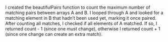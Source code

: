 I created the beautifulPairs function to count the maximum number of matching pairs between arrays A and B. I looped through A and looked for a matching element in B that hadn’t been used yet, marking it once paired. After counting all matches, I checked if all elements of A matched. If so, I returned count - 1 (since one must change), otherwise I returned count + 1 (since one change can create an extra match).